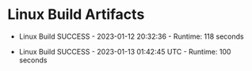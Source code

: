 # Linux Build Artifacts

* Linux Build SUCCESS - 2023-01-12 20:32:36 - Runtime: 118 seconds

* Linux Build SUCCESS - 2023-01-13 01:42:45 UTC - Runtime: 100 seconds
